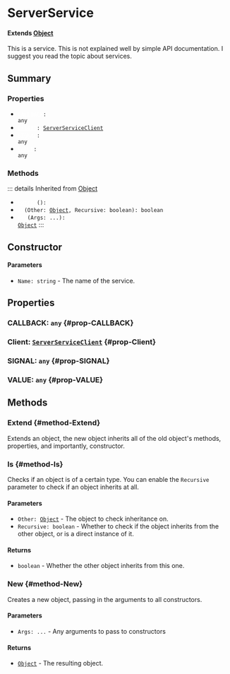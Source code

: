 # ServerService
#### Extends [Object](/api/Object)
This is a service. This is not explained well
by simple API documentation. I suggest you read the topic about
services.

## Summary
### Properties
- <code><a style="color:white" href="#prop-CALLBACK">CALLBACK</a>: any</code>
- <code><a style="color:white" href="#prop-Client">Client</a>: [ServerServiceClient](/api/serverserviceclient)</code>
- <code><a style="color:white" href="#prop-SIGNAL">SIGNAL</a>: any</code>
- <code><a style="color:white" href="#prop-VALUE">VALUE</a>: any</code>
### Methods
::: details Inherited from [Object](/api/Object)
- <code><a style="color:white" href="#method-Extend">Extend</a>(): </code>
- <code><a style="color:white" href="#method-Is">Is</a>(Other: [Object](/api/object), Recursive: boolean): boolean</code>
- <code><a style="color:white" href="#method-New">New</a>(Args: ...): [Object](/api/object)</code>
:::
## Constructor

#### Parameters
- <code>Name: string</code> - The name of the service.
## Properties
### CALLBACK: <code>any</code> {#prop-CALLBACK}

### Client: <code>[ServerServiceClient](/api/serverserviceclient)</code> {#prop-Client}

### SIGNAL: <code>any</code> {#prop-SIGNAL}

### VALUE: <code>any</code> {#prop-VALUE}

## Methods
### Extend {#method-Extend}
Extends an object, the new object inherits all of the old object's
methods, properties, and importantly, constructor.

### Is {#method-Is}
Checks if an object is of a certain type. You can enable the
`Recursive` parameter to check if an object inherits at all.

#### Parameters
- <code>Other: [Object](/api/object)</code> - The object to check inheritance on.
- <code>Recursive: boolean</code> - Whether to check if the object inherits from the other object, or is a direct instance of it.
#### Returns
- <code>boolean</code> - Whether the other object inherits from this one.
### New {#method-New}
Creates a new object, passing in the arguments to all constructors.

#### Parameters
- <code>Args: ...</code> - Any arguments to pass to constructors
#### Returns
- <code>[Object](/api/object)</code> - The resulting object.
